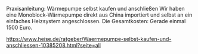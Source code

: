 Praxisanleitung: Wärmepumpe selbst kaufen und anschließen
Wir haben eine Monoblock-Wärmepumpe direkt aus China importiert und selbst an ein einfaches Heizsystem angeschlossen. Die Gesamtkosten: Gerade einmal 1500 Euro.

https://www.heise.de/ratgeber/Waermepumpe-selbst-kaufen-und-anschliessen-10385208.html?seite=all